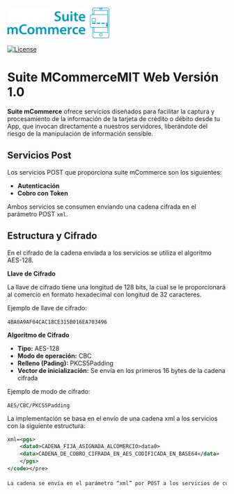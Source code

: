 ![image](docs/img/logo-transparent.png)

[![License](http://img.shields.io/:license-Apache%202-red.svg)](http://www.apache.org/licenses/LICENSE-2.0.txt)

# Suite MCommerceMIT Web Versión 1.0

**Suite mCommerce** ofrece servicios diseñados para facilitar la captura y procesamiento de la información de la tarjeta de crédito o débito desde tu App, que invocan directamente a nuestros servidores, liberándote del riesgo de la manipulación de información sensible.

## Servicios Post

Los servicios POST que proporciona suite mCommerce son los siguientes:
* **Autenticación**	
* **Cobro con Token**	

Ambos servicios se consumen enviando una cadena cifrada en el parámetro POST `xml`.


## Estructura y Cifrado

En el cifrado de la cadena enviada a los servicios se utiliza el algoritmo AES-128.

**Llave de Cifrado**

La llave de cifrado tiene una longitud de 128 bits, la cual se le proporcionará al comercio en formato hexadecimal con longitud de 32 caracteres.

Ejemplo de llave de cifrado:

```4BA0A9AF04CAC18CE315B016EA703496```

**Algoritmo de Cifrado**

* **Tipo:** AES-128
* **Modo de operación:** CBC
* **Relleno (Pading):** PKCS5Padding
* **Vector de inicialización:** Se envía en los primeros 16 bytes de la cadena cifrada

Ejemplo de modo de cifrado:

```AES/CBC/PKCS5Padding```


La implementación se basa en el envío de una cadena xml a los servicios con la siguiente estructura:

```xml
xml=<pgs>
    <data0>CADENA_FIJA_ASIGNADA_ALCOMERCIO>data0>
    <data>CADENA_DE_COBRO_CIFRADA_EN_AES_CODIFICADA_EN_BASE64</data>
    </pgs>  
</code></pre>

La cadena se envía en el parámetro “xml” por POST a los servicios de cobro
